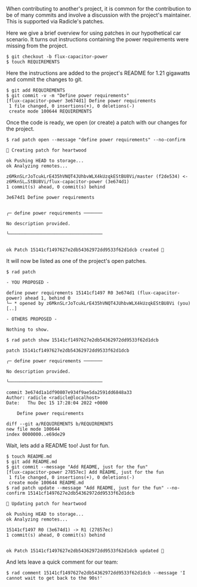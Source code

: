 When contributing to another's project, it is common for the contribution to be
of many commits and involve a discussion with the project's maintainer.  This is supported
via Radicle's patches.

Here we give a brief overview for using patches in our hypothetical car
scenario.  It turns out instructions containing the power requirements were
missing from the project.

```
$ git checkout -b flux-capacitor-power
$ touch REQUIREMENTS
```

Here the instructions are added to the project's README for 1.21 gigawatts and
commit the changes to git.

```
$ git add REQUIREMENTS
$ git commit -v -m "Define power requirements"
[flux-capacitor-power 3e674d1] Define power requirements
 1 file changed, 0 insertions(+), 0 deletions(-)
 create mode 100644 REQUIREMENTS
```

Once the code is ready, we open (or create) a patch with our changes for the project.

```
$ rad patch open --message "define power requirements" --no-confirm

🌱 Creating patch for heartwood

ok Pushing HEAD to storage...
ok Analyzing remotes...

z6MknSLrJoTcukLrE435hVNQT4JUhbvWLX4kUzqkEStBU8Vi/master (f2de534) <- z6MknSL…StBU8Vi/flux-capacitor-power (3e674d1)
1 commit(s) ahead, 0 commit(s) behind

3e674d1 Define power requirements


╭─ define power requirements ───────

No description provided.

╰───────────────────────────────────


ok Patch 15141cf1497627e2db54362972dd9533f62d1dcb created 🌱
```

It will now be listed as one of the project's open patches.

```
$ rad patch

- YOU PROPOSED -

define power requirements 15141cf1497 R0 3e674d1 (flux-capacitor-power) ahead 1, behind 0
└─ * opened by z6MknSLrJoTcukLrE435hVNQT4JUhbvWLX4kUzqkEStBU8Vi (you) [..]

- OTHERS PROPOSED -

Nothing to show.

$ rad patch show 15141cf1497627e2db54362972dd9533f62d1dcb

patch 15141cf1497627e2db54362972dd9533f62d1dcb

╭─ define power requirements ───────

No description provided.

╰───────────────────────────────────

commit 3e674d1a1df90807e934f9ae5da2591dd6848a33
Author: radicle <radicle@localhost>
Date:   Thu Dec 15 17:28:04 2022 +0000

    Define power requirements

diff --git a/REQUIREMENTS b/REQUIREMENTS
new file mode 100644
index 0000000..e69de29

```

Wait, lets add a README too! Just for fun.

```
$ touch README.md
$ git add README.md
$ git commit --message "Add README, just for the fun"
[flux-capacitor-power 27857ec] Add README, just for the fun
 1 file changed, 0 insertions(+), 0 deletions(-)
 create mode 100644 README.md
$ rad patch update --message "Add README, just for the fun" --no-confirm 15141cf1497627e2db54362972dd9533f62d1dcb

🌱 Updating patch for heartwood

ok Pushing HEAD to storage...
ok Analyzing remotes...

15141cf1497 R0 (3e674d1) -> R1 (27857ec)
1 commit(s) ahead, 0 commit(s) behind


ok Patch 15141cf1497627e2db54362972dd9533f62d1dcb updated 🌱

```

And lets leave a quick comment for our team:

```
$ rad comment 15141cf1497627e2db54362972dd9533f62d1dcb --message 'I cannot wait to get back to the 90s!'
```
